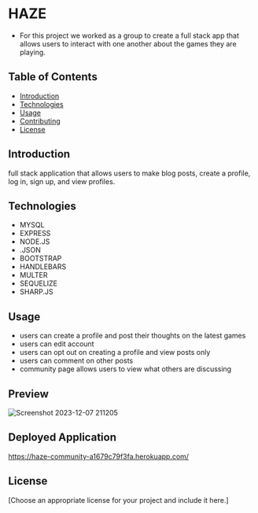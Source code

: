 # HAZE 

* For this project we worked as a group to create a full stack app that allows users to interact with one another about the games they are playing.

## Table of Contents

- [Introduction](#introduction)
- [Technologies](#technologies)
- [Usage](#usage)
- [Contributing](#contributing)
- [License](#license)

## Introduction

full stack application that allows users to make blog posts, create a profile, log in, sign up, and view profiles.


## Technologies
* MYSQL
* EXPRESS
* NODE.JS
* .JSON
* BOOTSTRAP
* HANDLEBARS
* MULTER
* SEQUELIZE
* SHARP.JS


## Usage

* users can create a profile and post their thoughts on the latest games
* users can edit account
* users can opt out on creating a profile and view posts only
* users can comment on other posts
* community page allows users to view what others are discussing

## Preview

![Screenshot 2023-12-07 211205](https://github.com/GaryM636/project-2/assets/141704995/83475f19-c8dd-4461-a104-3951d10c5ca8)


## Deployed Application

 https://haze-community-a1679c79f3fa.herokuapp.com/



## License

[Choose an appropriate license for your project and include it here.]
